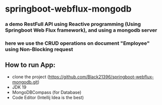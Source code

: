 # springboot-webflux-mongodb
### a demo RestFull API using Reactive programming (Using Springboot Web Flux framework), and using a mongodb server
### here we use the CRUD operations on document "Employee" using Non-Blocking request

## How to run App:
* clone the project (https://github.com/Black21396/springboot-webflux-mongodb.git)
* JDK 19
* MongoDBCompass (for Database)
* Code Editor (Intellij Idea is the best)
